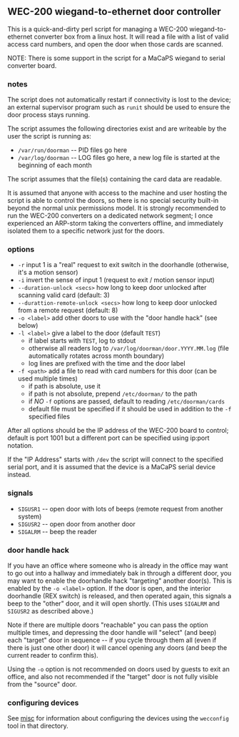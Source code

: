 ## WEC-200 wiegand-to-ethernet door controller

This is a quick-and-dirty perl script for managing a WEC-200
wiegand-to-ethernet converter box from a linux host.  It will read a
file with a list of valid access card numbers, and open the door when
those cards are scanned.

NOTE: There is some support in the script for a MaCaPS wiegand to
serial converter board.

### notes

The script does not automatically restart if connectivity is lost to
the device; an external supervisor program such as `runit` should be
used to ensure the door process stays running.

The script assumes the following directories exist and are writeable
by the user the script is running as:

 * `/var/run/doorman` -- PID files go here
 * `/var/log/doorman` -- LOG files go here, a new log file is started at the beginning of each month

The script assumes that the file(s) containing the card data are
readable.

It is assumed that anyone with access to the machine and user hosting
the script is able to control the doors, so there is no special
security built-in beyond the normal unix permissions model.  It is
strongly recommended to run the WEC-200 converters on a dedicated
network segment; I once experienced an ARP-storm taking the converters
offline, and immediately isolated them to a specific network just for
the doors.

### options

  * `-r` input 1 is a "real" request to exit switch in the doorhandle (otherwise, it's a motion sensor)
  * `-i` invert the sense of input 1 (request to exit / motion sensor input)
  * `--duration-unlock <secs>` how long to keep door unlocked after scanning valid card (default: 3)
  * `--durattion-remote-unlock <secs>` how long to keep door unlocked from a remote request (default: 8)
  * `-o <label>` add other doors to use with the "door handle hack" (see below)
  * `-l <label>` give a label to the door (default `TEST`)
     * if label starts with `TEST`, log to stdout
     * otherwise all readers log to `/var/log/doorman/door.YYYY.MM.log` (file automatically rotates across month boundary)
     * log lines are prefixed with the time and the door label
  * `-f <path>` add a file to read with card numbers for this door (can be used multiple times)
     * if path is absolute, use it
     * if path is not absolute, prepend `/etc/doorman/` to the path
     * if *NO* `-f` options are passed, default to reading `/etc/doorman/cards`
     * default file must be specified if it should be used in addition to the `-f` specified files

After all options should be the IP address of the WEC-200 board to
control; default is port 1001 but a different port can be specified
using ip:port notation.

If the "IP Address" starts with `/dev` the script will connect to the
specified serial port, and it is assumed that the device is a MaCaPS
serial device instead.

### signals

 * `SIGUSR1` -- open door with lots of beeps (remote request from another system)
 * `SIGUSR2` -- open door from another door
 * `SIGALRM` -- beep the reader
 
### door handle hack

If you have an office where someone who is already in the office may
want to go out into a hallway and immediately bak in through a
different door, you may want to enable the doorhandle hack "targeting"
another door(s).  This is enabled by the `-o <label>` option.  If the
door is open, and the interior doorhandle (REX switch) is released,
and then operated again, this signals a beep to the "other" door, and
it will open shortly.  (This uses `SIGALRM` and `SIGUSR2` as described
above.)

Note if there are multiple doors "reachable" you can pass the
option multiple times, and depressing the door handle will "select"
(and beep) each "target" door in sequence -- if you cycle through them all (even if there is
just one other door) it will cancel opening any doors (and beep the
current reader to confirm this).

Using the `-o` option is not recommended on doors used by guests to
exit an office, and also not recommended if the "target" door is not
fully visible from the "source" door.

### configuring devices

See [misc](misc/) for information about configuring the devices using
the `wecconfig` tool in that directory.

